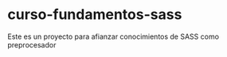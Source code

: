 # curso-fundamentos-sass
Este es un proyecto para afianzar conocimientos de SASS como preprocesador
